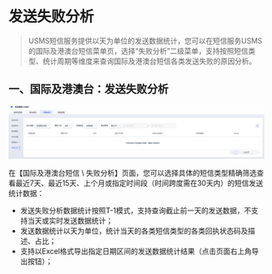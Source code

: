 # 发送失败分析



> USMS短信服务提供以天为单位的发送数据统计，您可以在短信服务USMS的国际及港澳台短信菜单页，选择“失败分析”二级菜单，支持按照短信类型、统计周期等维度来查询国际及港澳台短信各类发送失败的原因分析。



## 一、国际及港澳台：发送失败分析

![image](../../images/guide/5003/短信服务usms_国际及港澳台短信_发送失败分析Tab.png)

在【国际及港澳台短信 \ 失败分析】页面，您可以选择具体的短信类型精确筛选查看最近7天、最近15天、上个月或指定时间段（时间跨度需在30天内）的短信发送统计数据：

- 发送失败分析数据统计按照T-1模式，支持查询截止前一天的发送数据，不支持当天或实时发送数据统计；
- 发送数据统计以天为单位，统计当天的各类短信类型的各类回执状态码及描述、占比；
- 支持以Excel格式导出指定日期区间的发送数据统计结果（点击页面右上角导出按钮）；



